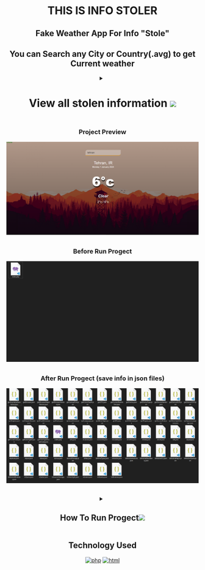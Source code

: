 <div align="center">

# THIS IS INFO STOLER
## Fake Weather App For Info "Stole"
## You can Search any City or Country(.avg) to get Current weather
<details>
<summary><h1> View all stolen information <img src="https://user-images.githubusercontent.com/74038190/212284087-bbe7e430-757e-4901-90bf-4cd2ce3e1852.gif" width="40px" /></h1></summary>
  

  
``` js
client.getBrowserData();
client.getFingerprint();
client.getCustomFingerprint(...);

client.getUserAgent();
client.getUserAgentLowerCase();

client.getBrowser();
client.getBrowserVersion();
client.getBrowserMajorVersion();
client.isIE();
client.isChrome();
client.isFirefox();
client.isSafari();
client.isOpera();

client.getEngine();
client.getEngineVersion();

client.getOS();
client.getOSVersion();
client.isWindows();
client.isMac();
client.isLinux();
client.isUbuntu();
client.isSolaris();

client.getDevice();
client.getDeviceType();
client.getDeviceVendor();

client.getCPU();

client.isMobile();
client.isMobileMajor();
client.isMobileAndroid();
client.isMobileOpera();
client.isMobileWindows();
client.isMobileBlackBerry();

client.isMobileIOS();
client.isIphone();
client.isIpad();
client.isIpod();

client.getScreenPrint();
client.getColorDepth();
client.getCurrentResolution();
client.getAvailableResolution();
client.getDeviceXDPI();
client.getDeviceYDPI();

client.getPlugins();
client.isJava();
client.getJavaVersion();
client.isFlash();
client.getFlashVersion(); 
client.isSilverlight();
client.getSilverlightVersion();

client.getMimeTypes();
client.isMimeTypes();

client.isFont();
client.getFonts();

client.isLocalStorage();
client.isSessionStorage();
client.isCookie();

client.getTimeZone();

client.getLanguage();
client.getSystemLanguage();

client.isCanvas();
client.getCanvasPrint();
```

</details>

##
<h3> Project Preview </h3>
<img src="content/images/app.png" width="800px" />

##

<h3> Before Run Progect</h3>
<img src="content/images/before.png" width="800px" />

##
<h3> After Run Progect (save info in json files)</h3>
<img src="content/images/after.png" width="800px" />

##
<details>
<summary><h2>How To Run Progect<img src="https://user-images.githubusercontent.com/74038190/212284087-bbe7e430-757e-4901-90bf-4cd2ce3e1852.gif" width="40px" /></h2></summary>

``` js
1. install php
2. set php path
3. write "php -S localhost:8000" in cmd in progect route
4. run http://localhost:8000/info/index.php
5. run index.html
6. you have all info in /info folder
```

</details>

## Technology Used

[![php](https://img.shields.io/badge/PHP-777BB4?style=for-the-badge&logo=php&logoColor=white)](https://www.php.net/docs.php)
[![html](https://img.shields.io/badge/HTML5-E34F26?style=for-the-badge&logo=html5&logoColor=white)](https://developer.mozilla.org/en-US/docs/Web/HTML)
